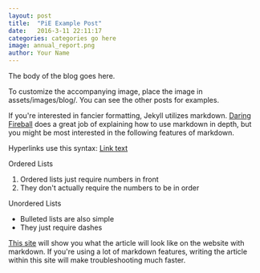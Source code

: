 ```yaml
---
layout: post
title:  "PiE Example Post"
date:   2016-3-11 22:11:17
categories: categories go here
image: annual_report.png
author: Your Name
---
```


The body of the blog goes here.

To customize the accompanying image, place the image in assets/images/blog/. You can see the other posts for examples.

If you're interested in fancier formatting, Jekyll utilizes markdown. [Daring Fireball](https://daringfireball.net/projects/markdown/basics) does a great job of explaining how to use markdown in depth, but you might be most interested in the following features of markdown.

Hyperlinks use this syntax: [Link text](http://actual-link.com)

Ordered Lists

1. Ordered lists just require numbers in front
8. They don't actually require the numbers to be in order

Unordered Lists

- Bulleted lists are also simple
- They just require dashes

[This site](http://tmpvar.com/markdown.html) will show you what the article will look like on the website with markdown. If you're using a lot of markdown features, writing the article within this site will make troubleshooting much faster.